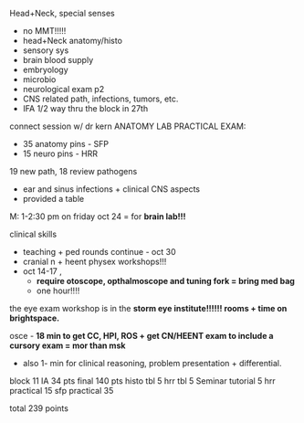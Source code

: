 Head+Neck, special senses 
- no MMT!!!!!
- head+Neck anatomy/histo
- sensory sys
- brain blood supply 
- embryology 
- microbio
- neurological exam p2 
- CNS related path, infections, tumors, etc. 
- IFA 1/2 way thru the block in 27th

connect session w/ dr kern 
ANATOMY LAB PRACTICAL EXAM: 
- 35 anatomy pins - SFP
- 15 neuro pins - HRR

19 new path, 18 review pathogens
- ear and sinus infections + clinical CNS aspects 
- provided a table 

M: 1-2:30 pm on friday oct 24 = for **brain lab!!!**


clinical skills 
- teaching + ped rounds continue - oct 30 
- cranial n + heent physex workshops!!!
- oct 14-17 , 
	- **require otoscope, opthalmoscope and tuning fork = bring med bag**
	- one hour!!!!

the eye exam workshop is in the **storm eye institute!!!!!! rooms + time on brightspace.**

osce - **18 min to get CC, HPI, ROS + get CN/HEENT exam to include a cursory exam = mor than msk**
- also 1- min for clinical reasoning, problem presentation + differential. 


block 11 
IA 34 pts
final 140 pts 
histo tbl 5
hrr tbl 5 
Seminar tutorial 5 
hrr practical 15
sfp practical 35 

total 239 points 